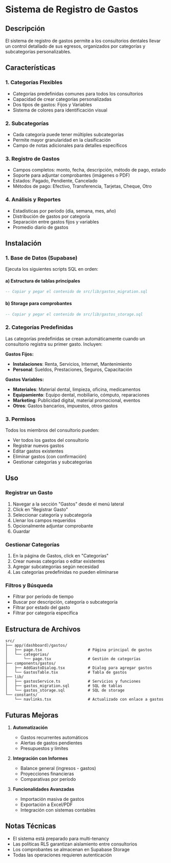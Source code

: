 # Sistema de Registro de Gastos

## Descripción

El sistema de registro de gastos permite a los consultorios dentales llevar un control detallado de sus egresos, organizados por categorías y subcategorías personalizables.

## Características

### 1. **Categorías Flexibles**
- Categorías predefinidas comunes para todos los consultorios
- Capacidad de crear categorías personalizadas
- Dos tipos de gastos: Fijos y Variables
- Sistema de colores para identificación visual

### 2. **Subcategorías**
- Cada categoría puede tener múltiples subcategorías
- Permite mayor granularidad en la clasificación
- Campo de notas adicionales para detalles específicos

### 3. **Registro de Gastos**
- Campos completos: monto, fecha, descripción, método de pago, estado
- Soporte para adjuntar comprobantes (imágenes o PDF)
- Estados: Pagado, Pendiente, Cancelado
- Métodos de pago: Efectivo, Transferencia, Tarjetas, Cheque, Otro

### 4. **Análisis y Reportes**
- Estadísticas por período (día, semana, mes, año)
- Distribución de gastos por categoría
- Separación entre gastos fijos y variables
- Promedio diario de gastos

## Instalación

### 1. Base de Datos (Supabase)

Ejecuta los siguientes scripts SQL en orden:

#### a) Estructura de tablas principales
```sql
-- Copiar y pegar el contenido de src/lib/gastos_migration.sql
```

#### b) Storage para comprobantes
```sql
-- Copiar y pegar el contenido de src/lib/gastos_storage.sql
```

### 2. Categorías Predefinidas

Las categorías predefinidas se crean automáticamente cuando un consultorio registra su primer gasto. Incluyen:

**Gastos Fijos:**
- **Instalaciones**: Renta, Servicios, Internet, Mantenimiento
- **Personal**: Sueldos, Prestaciones, Seguros, Capacitación

**Gastos Variables:**
- **Materiales**: Material dental, limpieza, oficina, medicamentos
- **Equipamiento**: Equipo dental, mobiliario, cómputo, reparaciones
- **Marketing**: Publicidad digital, material promocional, eventos
- **Otros**: Gastos bancarios, impuestos, otros gastos

### 3. Permisos

Todos los miembros del consultorio pueden:
- Ver todos los gastos del consultorio
- Registrar nuevos gastos
- Editar gastos existentes
- Eliminar gastos (con confirmación)
- Gestionar categorías y subcategorías

## Uso

### Registrar un Gasto

1. Navegar a la sección "Gastos" desde el menú lateral
2. Click en "Registrar Gasto"
3. Seleccionar categoría y subcategoría
4. Llenar los campos requeridos
5. Opcionalmente adjuntar comprobante
6. Guardar

### Gestionar Categorías

1. En la página de Gastos, click en "Categorías"
2. Crear nuevas categorías o editar existentes
3. Agregar subcategorías según necesidad
4. Las categorías predefinidas no pueden eliminarse

### Filtros y Búsqueda

- Filtrar por período de tiempo
- Buscar por descripción, categoría o subcategoría
- Filtrar por estado del gasto
- Filtrar por categoría específica

## Estructura de Archivos

```
src/
├── app/(dashboard)/gastos/
│   ├── page.tsx                    # Página principal de gastos
│   └── categorias/
│       └── page.tsx                # Gestión de categorías
├── components/gastos/
│   ├── AddGastoDialog.tsx          # Dialog para agregar gastos
│   └── GastosTable.tsx             # Tabla de gastos
├── lib/
│   ├── gastosService.ts            # Servicios y funciones
│   ├── gastos_migration.sql        # SQL de tablas
│   └── gastos_storage.sql          # SQL de storage
└── constants/
    └── navlinks.tsx                # Actualizado con enlace a gastos
```

## Futuras Mejoras

1. **Automatización**
   - Gastos recurrentes automáticos
   - Alertas de gastos pendientes
   - Presupuestos y límites

2. **Integración con Informes**
   - Balance general (ingresos - gastos)
   - Proyecciones financieras
   - Comparativas por período

3. **Funcionalidades Avanzadas**
   - Importación masiva de gastos
   - Exportación a Excel/PDF
   - Integración con sistemas contables

## Notas Técnicas

- El sistema está preparado para multi-tenancy
- Las políticas RLS garantizan aislamiento entre consultorios
- Los comprobantes se almacenan en Supabase Storage
- Todas las operaciones requieren autenticación 